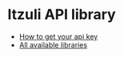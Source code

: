 # Itzuli API library

* [How to get your api key](https://itzuli.vicomtech.org/api/)
* [All available libraries](https://github.com/Vicomtech/itzuli-api-lib)

